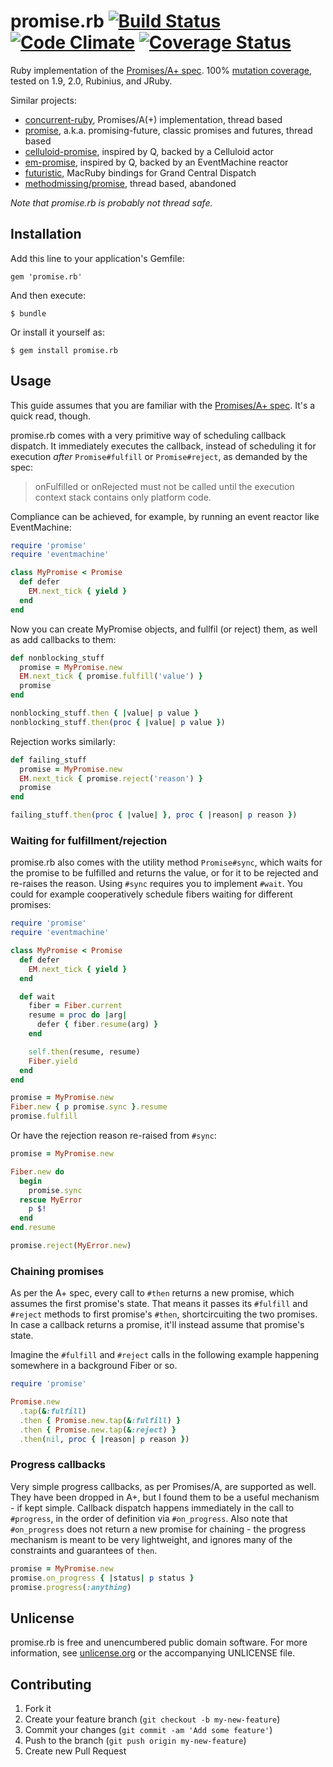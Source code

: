 # promise.rb [![Build Status](https://travis-ci.org/lgierth/promise.rb.png?branch=master)](https://travis-ci.org/lgierth/promise.rb) [![Code Climate](https://codeclimate.com/github/lgierth/promise.rb.png)](https://codeclimate.com/github/lgierth/promise.rb) [![Coverage Status](https://coveralls.io/repos/lgierth/promise.rb/badge.png?branch=master)](https://coveralls.io/r/lgierth/promise.rb?branch=master)

Ruby implementation of the [Promises/A+ spec](http://promisesaplus.com/).
100% [mutation coverage](https://github.com/mbj/mutant), tested on 1.9, 2.0, Rubinius, and JRuby.

Similar projects:

- [concurrent-ruby](https://github.com/jdantonio/concurrent-ruby/blob/master/md/promise.md), Promises/A(+) implementation, thread based
- [promise](https://github.com/bhuga/promising-future), a.k.a. promising-future, classic promises and futures, thread based
- [celluloid-promise](https://github.com/cotag/celluloid-promise), inspired by Q, backed by a Celluloid actor
- [em-promise](https://github.com/cotag/em-promise), inspired by Q, backed by an EventMachine reactor
- [futuristic](https://github.com/seanlilmateus/futuristic), MacRuby bindings for Grand Central Dispatch
- [methodmissing/promise](https://github.com/methodmissing/promise), thread based, abandoned

*Note that promise.rb is probably not thread safe.*

## Installation

Add this line to your application's Gemfile:

    gem 'promise.rb'

And then execute:

    $ bundle

Or install it yourself as:

    $ gem install promise.rb

## Usage

This guide assumes that you are familiar with the [Promises/A+ spec](http://promisesaplus.com/). It's a quick read, though.

promise.rb comes with a very primitive way of scheduling callback dispatch. It
immediately executes the callback, instead of scheduling it for execution
*after* `Promise#fulfill` or `Promise#reject`, as demanded by the spec:

> onFulfilled or onRejected must not be called until the execution context
> stack contains only platform code.

Compliance can be achieved, for example, by running an event reactor like
EventMachine:

```ruby
require 'promise'
require 'eventmachine'

class MyPromise < Promise
  def defer
    EM.next_tick { yield }
  end
end
```

Now you can create MyPromise objects, and fullfil (or reject) them, as well as
add callbacks to them:

```ruby
def nonblocking_stuff
  promise = MyPromise.new
  EM.next_tick { promise.fulfill('value') }
  promise
end

nonblocking_stuff.then { |value| p value }
nonblocking_stuff.then(proc { |value| p value })
```

Rejection works similarly:

```ruby
def failing_stuff
  promise = MyPromise.new
  EM.next_tick { promise.reject('reason') }
  promise
end

failing_stuff.then(proc { |value| }, proc { |reason| p reason })
```

### Waiting for fulfillment/rejection

promise.rb also comes with the utility method `Promise#sync`, which waits for
the promise to be fulfilled and returns the value, or for it to be rejected and
re-raises the reason. Using `#sync` requires you to implement `#wait`. You could
for example cooperatively schedule fibers waiting for different promises:

```ruby
require 'promise'
require 'eventmachine'

class MyPromise < Promise
  def defer
    EM.next_tick { yield }
  end

  def wait
    fiber = Fiber.current
    resume = proc do |arg|
      defer { fiber.resume(arg) }
    end

    self.then(resume, resume)
    Fiber.yield
  end
end

promise = MyPromise.new
Fiber.new { p promise.sync }.resume
promise.fulfill
```

Or have the rejection reason re-raised from `#sync`:

```ruby
promise = MyPromise.new

Fiber.new do
  begin
    promise.sync
  rescue MyError
    p $!
  end
end.resume

promise.reject(MyError.new)
```

### Chaining promises

As per the A+ spec, every call to `#then` returns a new promise, which assumes
the first promise's state. That means it passes its `#fulfill` and `#reject`
methods to first promise's `#then`, shortcircuiting the two promises. In case
a callback returns a promise, it'll instead assume that promise's state.

Imagine the `#fulfill` and `#reject` calls in the following example happening
somewhere in a background Fiber or so.

```ruby
require 'promise'

Promise.new
  .tap(&:fulfill)
  .then { Promise.new.tap(&:fulfill) }
  .then { Promise.new.tap(&:reject) }
  .then(nil, proc { |reason| p reason })
```

### Progress callbacks

Very simple progress callbacks, as per Promises/A, are supported as well. They have been dropped in A+, but I found them to be a useful mechanism - if kept simple. Callback dispatch happens immediately in the call to `#progress`, in the order of definition via `#on_progress`. Also note that `#on_progress` does not return a new promise for chaining - the progress mechanism is meant to be very lightweight, and ignores many of the constraints and guarantees of `then`.

```ruby
promise = MyPromise.new
promise.on_progress { |status| p status }
promise.progress(:anything)
```

## Unlicense

promise.rb is free and unencumbered public domain software. For more
information, see [unlicense.org](http://unlicense.org/) or the accompanying
UNLICENSE file.

## Contributing

1. Fork it
2. Create your feature branch (`git checkout -b my-new-feature`)
3. Commit your changes (`git commit -am 'Add some feature'`)
4. Push to the branch (`git push origin my-new-feature`)
5. Create new Pull Request
